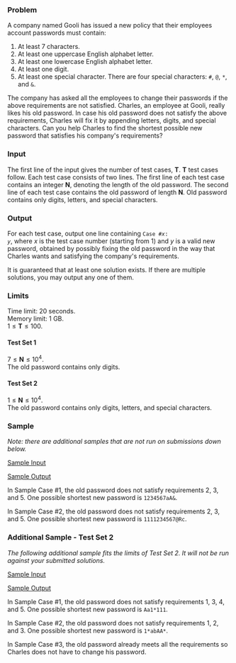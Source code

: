 ### Problem

A company named Gooli has issued a new policy that their employees account
passwords must contain:

1. At least $7$ characters.
2. At least one uppercase English alphabet letter.
3. At least one lowercase English alphabet letter.
4. At least one digit.
5. At least one special character. There are four special characters: `#`, `@`,
   `*`, and `&`.

The company has asked all the employees to change their passwords if the above
requirements are not satisfied. Charles, an employee at Gooli, really likes his
old password. In case his old password does not satisfy the above requirements,
Charles will fix it by appending letters, digits, and special characters. Can
you help Charles to find the shortest possible new password that satisfies his
company's requirements?

### Input

The first line of the input gives the number of test cases, $\mathbf{T}$.
$\mathbf{T}$ test cases follow. Each test case consists of two lines. The first
line of each test case contains an integer $\mathbf{N}$, denoting the length of
the old password. The second line of each test case contains the old password
of length $\mathbf{N}$. Old password contains only digits, letters, and special
characters.

### Output

For each test case, output one line containing
<code>Case #<i>x</i>: <i>y</i></code>, where $x$ is the test case number
(starting from 1) and $y$ is a valid new password, obtained by possibly fixing
the old password in the way that Charles wants and satisfying the company's
requirements.

It is guaranteed that at least one solution exists. If there are multiple
solutions, you may output any one of them.

### Limits

Time limit: 20 seconds.  
Memory limit: 1 GB.  
$1 \le \mathbf{T} \le 100$.

#### Test Set 1

$7 \le \mathbf{N} \le 10^4$.  
The old password contains only digits.

#### Test Set 2

$1 \le \mathbf{N} \le 10^4$.  
The old password contains only digits, letters, and special characters.

### Sample

*Note: there are additional samples that are not run on submissions down
below.*

[Sample Input](new_password_sample_ts1_input.txt)

[Sample Output](new_password_sample_ts1_output.txt)

In Sample Case #1, the old password does not satisfy requirements $2$, $3$, and
$5$. One possible shortest new password is `1234567aA&`.

In Sample Case #2, the old password does not satisfy requirements $2$, $3$, and
$5$. One possible shortest new password is `1111234567@Rc`.

### Additional Sample - Test Set 2

*The following additional sample fits the limits of Test Set 2. It will not be
run against your submitted solutions.*

[Sample Input](new_password_sample_ts2_input.txt)

[Sample Output](new_password_sample_ts2_output.txt)

In Sample Case #1, the old password does not satisfy requirements $1$, $3$,
$4$, and $5$. One possible shortest new password is `Aa1*111`.

In Sample Case #2, the old password does not satisfy requirements $1$, $2$, and
$3$. One possible shortest new password is `1*abAA*`.

In Sample Case #3, the old password already meets all the requirements so
Charles does not have to change his password.
